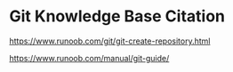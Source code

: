 # Git Knowledge Base Citation

https://www.runoob.com/git/git-create-repository.html

https://www.runoob.com/manual/git-guide/